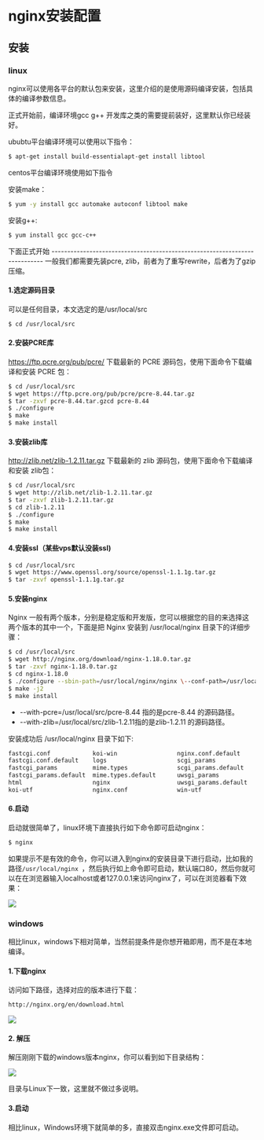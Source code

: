 # nginx安装配置

## 安装

### linux

nginx可以使用各平台的默认包来安装，这里介绍的是使用源码编译安装，包括具体的编译参数信息。

正式开始前，编译环境gcc g++ 开发库之类的需要提前装好，这里默认你已经装好。

ububtu平台编译环境可以使用以下指令：

```sh
$ apt-get install build-essentialapt-get install libtool
```

centos平台编译环境使用如下指令

安装make：

```sh
$ yum -y install gcc automake autoconf libtool make
```

安装g++:

```sh
$ yum install gcc gcc-c++
```

下面正式开始
\---------------------------------------------------------------------------
一般我们都需要先装pcre, zlib，前者为了重写rewrite，后者为了gzip压缩。

#### 1.选定源码目录

可以是任何目录，本文选定的是/usr/local/src

```sh
$ cd /usr/local/src
```

#### 2.安装PCRE库

https://ftp.pcre.org/pub/pcre/ 下载最新的 PCRE 源码包，使用下面命令下载编译和安装 PCRE 包：

```sh
$ cd /usr/local/src
$ wget https://ftp.pcre.org/pub/pcre/pcre-8.44.tar.gz 
$ tar -zxvf pcre-8.44.tar.gzcd pcre-8.44
$ ./configure
$ make
$ make install
```

#### 3.安装zlib库

http://zlib.net/zlib-1.2.11.tar.gz 下载最新的 zlib 源码包，使用下面命令下载编译和安装 zlib包：

```sh
$ cd /usr/local/src 
$ wget http://zlib.net/zlib-1.2.11.tar.gz
$ tar -zxvf zlib-1.2.11.tar.gz
$ cd zlib-1.2.11
$ ./configure
$ make
$ make install
```

#### 4.安装ssl（某些vps默认没装ssl)

```sh
$ cd /usr/local/src
$ wget https://www.openssl.org/source/openssl-1.1.1g.tar.gz
$ tar -zxvf openssl-1.1.1g.tar.gz
```

#### 5.安装nginx

Nginx 一般有两个版本，分别是稳定版和开发版，您可以根据您的目的来选择这两个版本的其中一个，下面是把 Nginx 安装到 /usr/local/nginx 目录下的详细步骤：

```sh
$ cd /usr/local/src
$ wget http://nginx.org/download/nginx-1.18.0.tar.gz
$ tar -zxvf nginx-1.18.0.tar.gz
$ cd nginx-1.18.0 
$ ./configure --sbin-path=/usr/local/nginx/nginx \--conf-path=/usr/local/nginx/nginx.conf \--pid-path=/usr/local/nginx/nginx.pid \--with-http_gzip_static_module \--with-http_stub_status_module \--with-file-aio \--with-http_realip_module \--with-http_ssl_module \--with-pcre=/usr/local/src/pcre-8.44 \--with-zlib=/usr/local/src/zlib-1.2.11 \--with-openssl=/usr/local/src/openssl-1.1.1g 
$ make -j2
$ make install
```

- --with-pcre=/usr/local/src/pcre-8.44 指的是pcre-8.44 的源码路径。
- --with-zlib=/usr/local/src/zlib-1.2.11指的是zlib-1.2.11 的源码路径。

安装成功后 /usr/local/nginx 目录下如下:

```sh
fastcgi.conf            koi-win         		nginx.conf.default
fastcgi.conf.default    logs        			scgi_params
fastcgi_params     		mime.types     			scgi_params.default
fastcgi_params.default  mime.types.default 		uwsgi_params
html          			nginx        			uwsgi_params.default
koi-utf         		nginx.conf    		 	win-utf
```

#### 6.启动

启动就很简单了，linux环境下直接执行如下命令即可启动nginx：

```sh
$ nginx
```

如果提示不是有效的命令，你可以进入到nginx的安装目录下进行启动，比如我的路径`/usr/local/nginx `，然后执行如上命令即可启动，默认端口80，然后你就可以在在浏览器输入localhost或者127.0.0.1来访问nginx了，可以在浏览器看下效果：

![](
https://syske-pic-bed.oss-cn-hangzhou.aliyuncs.com/imgs/images/20200822092906.png)

### windows

相比linux，windows下相对简单，当然前提条件是你想开箱即用，而不是在本地编译。

#### 1.下载nginx

访问如下路径，选择对应的版本进行下载：

```html
http://nginx.org/en/download.html
```

![](
https://syske-pic-bed.oss-cn-hangzhou.aliyuncs.com/imgs/images/20200822090741.png)

#### 2. 解压

解压刚刚下载的windows版本nginx，你可以看到如下目录结构：

![](
https://syske-pic-bed.oss-cn-hangzhou.aliyuncs.com/imgs/images/20200822091007.png)

目录与Linux下一致，这里就不做过多说明。

#### 3.启动

相比linux，Windows环境下就简单的多，直接双击nginx.exe文件即可启动。